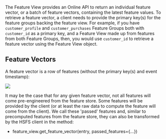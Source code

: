 The Feature View provides an Online API to return an individual feature vector, or a batch of feature vectors, containing the latest feature values. To retrieve a feature vector, a client needs to provide the primary key(s) for the feature groups backing the feature view. For example, if you have `customer_profile` and `customer_purchases` Feature Groups both with `customer_id` as a primary key, and a Feature View made up from features from both Feature Groups, then, you would use `customer_id` to retrieve a feature vector using the Feature View object.

## Feature Vectors

A feature vector is a row of features (without the primary key(s) and event timestamp):

<img src="../../../../assets/images/concepts/fs/feature-vector.svg">

It may be the case that for any given feature vector, not all features will come pre-engineered from the feature store. Some features will be provided by the client (or at least the raw data to compute the feature will come from the client). We call these 'passed' features and, similar to precomputed features from the feature store, they can also be transformed by the HSFS client in the method:

* feature_view.get_feature_vector(entry, passed_features={...})

